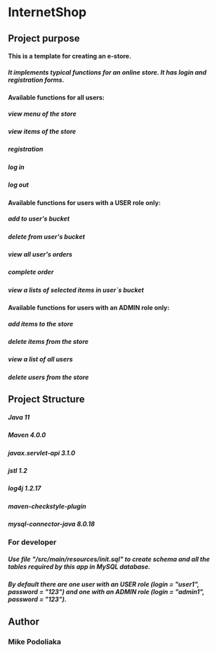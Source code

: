 # InternetShop

## Project purpose
#### This is a template for creating an e-store.

##### It implements typical functions for an online store. It has login and registration forms.
#### Available functions for all users:
##### view menu of the store
##### view items of the store
##### registration
##### log in
##### log out
#### Available functions for users with a USER role only:

##### add to user's bucket
##### delete from user's bucket
##### view all user's orders
##### complete order
##### view a lists of selected items in user`s bucket
#### Available functions for users with an ADMIN role only:

##### add items to the store
##### delete items from the store
##### view a list of all users
##### delete users from the store
## Project Structure
##### Java 11
##### Maven 4.0.0
##### javax.servlet-api 3.1.0
##### jstl 1.2
##### log4j 1.2.17
##### maven-checkstyle-plugin
##### mysql-connector-java 8.0.18
### For developer

##### Use file "/src/main/resources/init.sql" to create schema and all the tables required by this app in MySQL database.

##### By default there are one user with an USER role (login = "user1", password = "123") and one with an ADMIN role (login = "admin1", password = "123").

## Author
### Mike Podoliaka
